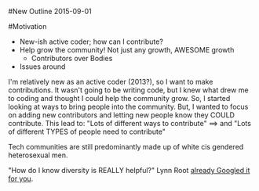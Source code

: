 #New Outline 2015-09-01

#Motivation
-  New-ish active coder; how can I contribute?
-  Help grow the community! Not just any growth, AWESOME growth
    +  Contributors over Bodies
-  Issues around 

I'm relatively new as an active coder (2013?), so I want to make contributions. It wasn't going to be writing code, but I knew what drew me to coding and thought I could help the community grow. So, I started looking at ways to bring people into the community. But, I wanted to focus on adding new contributors and letting new people know they COULD contribute.  This lead to:
"Lots of different ways to contribute" ==> and "Lots of different TYPES of people need to contribute"

Tech communities are still predominantly made up of white cis gendered heterosexual men.


"How do I know diversity is REALLY helpful?"
Lynn Root [already Googled it for you](http://www.roguelynn.com/lmgtfy/).